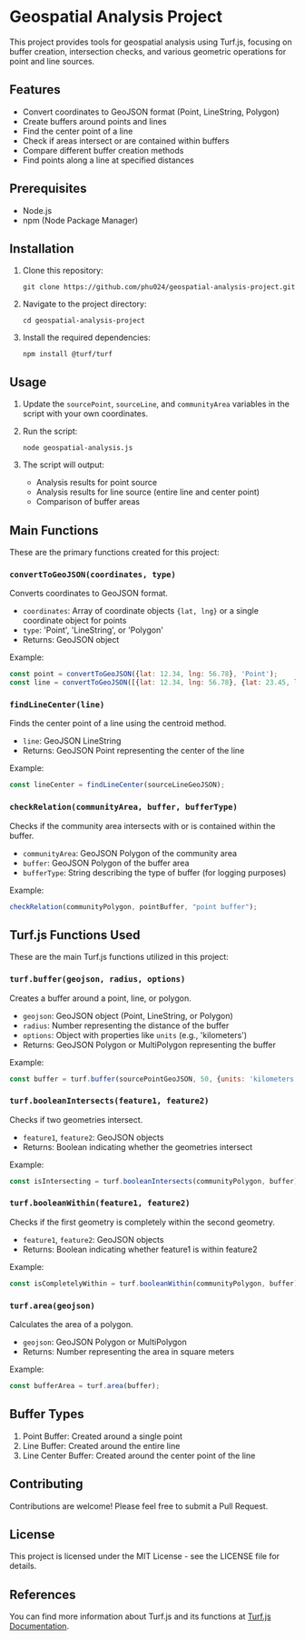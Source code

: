 # Geospatial Analysis Project

This project provides tools for geospatial analysis using Turf.js, focusing on buffer creation, intersection checks, and various geometric operations for point and line sources.

## Features

- Convert coordinates to GeoJSON format (Point, LineString, Polygon)
- Create buffers around points and lines
- Find the center point of a line
- Check if areas intersect or are contained within buffers
- Compare different buffer creation methods
- Find points along a line at specified distances

## Prerequisites

- Node.js
- npm (Node Package Manager)

## Installation

1. Clone this repository:
   ```
   git clone https://github.com/phu024/geospatial-analysis-project.git
   ```

2. Navigate to the project directory:
   ```
   cd geospatial-analysis-project
   ```

3. Install the required dependencies:
   ```
   npm install @turf/turf
   ```

## Usage

1. Update the `sourcePoint`, `sourceLine`, and `communityArea` variables in the script with your own coordinates.

2. Run the script:
   ```
   node geospatial-analysis.js
   ```

3. The script will output:
   - Analysis results for point source
   - Analysis results for line source (entire line and center point)
   - Comparison of buffer areas

## Main Functions

These are the primary functions created for this project:

### `convertToGeoJSON(coordinates, type)`

Converts coordinates to GeoJSON format.

- `coordinates`: Array of coordinate objects `{lat, lng}` or a single coordinate object for points
- `type`: 'Point', 'LineString', or 'Polygon'
- Returns: GeoJSON object

Example:
```javascript
const point = convertToGeoJSON({lat: 12.34, lng: 56.78}, 'Point');
const line = convertToGeoJSON([{lat: 12.34, lng: 56.78}, {lat: 23.45, lng: 67.89}], 'LineString');
```

### `findLineCenter(line)`

Finds the center point of a line using the centroid method.

- `line`: GeoJSON LineString
- Returns: GeoJSON Point representing the center of the line

Example:
```javascript
const lineCenter = findLineCenter(sourceLineGeoJSON);
```

### `checkRelation(communityArea, buffer, bufferType)`

Checks if the community area intersects with or is contained within the buffer.

- `communityArea`: GeoJSON Polygon of the community area
- `buffer`: GeoJSON Polygon of the buffer area
- `bufferType`: String describing the type of buffer (for logging purposes)

Example:
```javascript
checkRelation(communityPolygon, pointBuffer, "point buffer");
```

## Turf.js Functions Used

These are the main Turf.js functions utilized in this project:

### `turf.buffer(geojson, radius, options)`

Creates a buffer around a point, line, or polygon.

- `geojson`: GeoJSON object (Point, LineString, or Polygon)
- `radius`: Number representing the distance of the buffer
- `options`: Object with properties like `units` (e.g., 'kilometers')
- Returns: GeoJSON Polygon or MultiPolygon representing the buffer

Example:
```javascript
const buffer = turf.buffer(sourcePointGeoJSON, 50, {units: 'kilometers'});
```

### `turf.booleanIntersects(feature1, feature2)`

Checks if two geometries intersect.

- `feature1`, `feature2`: GeoJSON objects
- Returns: Boolean indicating whether the geometries intersect

Example:
```javascript
const isIntersecting = turf.booleanIntersects(communityPolygon, buffer);
```

### `turf.booleanWithin(feature1, feature2)`

Checks if the first geometry is completely within the second geometry.

- `feature1`, `feature2`: GeoJSON objects
- Returns: Boolean indicating whether feature1 is within feature2

Example:
```javascript
const isCompletelyWithin = turf.booleanWithin(communityPolygon, buffer);
```

### `turf.area(geojson)`

Calculates the area of a polygon.

- `geojson`: GeoJSON Polygon or MultiPolygon
- Returns: Number representing the area in square meters

Example:
```javascript
const bufferArea = turf.area(buffer);
```

## Buffer Types

1. Point Buffer: Created around a single point
2. Line Buffer: Created around the entire line
3. Line Center Buffer: Created around the center point of the line

## Contributing

Contributions are welcome! Please feel free to submit a Pull Request.

## License

This project is licensed under the MIT License - see the LICENSE file for details.

## References
You can find more information about Turf.js and its functions at [Turf.js Documentation](https://turfjs.org).


